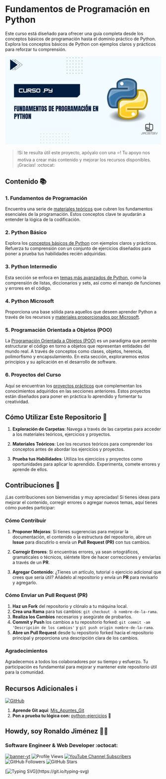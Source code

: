 # Fundamentos de Programación en Python 

Este curso está diseñado para ofrecer una guía completa desde los conceptos básicos de programación hasta el dominio práctico de Python. Explora los conceptos básicos de Python con ejemplos claros y prácticos para reforzar tu comprensión.

![](./imgs/curso-python.jpg)

> !Si te resulta útil este proyecto, apóyalo con una ⭐! Tu apoyo nos motiva a crear más contenido y mejorar los recursos disponibles. ¡Gracias! :octocat:

## Contenido 📚

### 1. Fundamentos de Programación
Encuentra una serie de [materiales teóricos](./00_fundamentos) que cubren los fundamentos esenciales de la programación. Estos conceptos clave te ayudarán a entender la lógica de la codificación.

### 2. Python Básico
Explora los [conceptos básicos de Python](./01_python_basico) con ejemplos claros y prácticos. Refuerza tu comprensión con un conjunto de ejercicios diseñados para poner a prueba tus habilidades recién adquiridas.

### 3. Python Intermedio
Esta sección se enfoca en [temas más avanzados de Python](./02_python_intermedio), como la comprensión de listas, diccionarios y sets, así como el manejo de funciones y errores en el código.

### 4. Python Microsoft
Proporciona una base sólida para aquellos que deseen aprender Python a través de los recursos y [materiales proporcionados por Microsoft](./03_curso_python_microsoft).

### 5. Programación Orientada a Objetos (POO)  
La [Programación Orientada a Objetos (POO)](./04_poo/) es un paradigma que permite estructurar el código en torno a objetos que representan entidades del mundo real. A través de conceptos como clases, objetos, herencia, polimorfismo y encapsulamiento. En esta sección, exploraremos estos principios y su aplicación en el desarrollo de software.  

### 6. Proyectos del Curso
Aquí se encuentran los [proyectos prácticos](./05_proyectos/) que complementan los conocimientos adquiridos en las secciones anteriores. Estos proyectos están diseñados para poner en práctica lo aprendido y fomentar tu creatividad.

## Cómo Utilizar Este Repositorio 🚀

1. **Exploración de Carpetas**: Navega a través de las carpetas para acceder a los materiales teóricos, ejercicios y proyectos.

2. **Materiales Teóricos**: Lee los recursos teóricos para comprender los conceptos antes de abordar los ejercicios y proyectos.

3. **Prueba tus Habilidades**: Utiliza los ejercicios y proyectos como oportunidades para aplicar lo aprendido. Experimenta, comete errores y aprende de ellos.

## Contribuciones 🤝

¡Las contribuciones son bienvenidas y muy apreciadas! Si tienes ideas para mejorar el contenido, corregir errores o agregar nuevos temas, aquí tienes cómo puedes participar:

### Cómo Contribuir

1. **Proponer Mejoras**: Si tienes sugerencias para mejorar la documentación, el contenido o la estructura del repositorio, abre un **Issue** para discutirlo o envía un **Pull Request (PR)** con tus cambios.

2. **Corregir Errores**: Si encuentras errores, ya sean ortográficos, gramaticales o técnicos, siéntete libre de hacer correcciones y enviarlas a través de un **PR**.

3. **Agregar Contenido**: ¿Tienes un artículo, tutorial o ejercicio adicional que crees que sería útil? Añádelo al repositorio y envía un **PR** para revisarlo y agregarlo.

### Cómo Enviar un Pull Request (PR)

1. **Haz un Fork** del repositorio y clónalo a tu máquina local.
2. **Crea una Rama** para tus cambios: `git checkout -b nombre-de-la-rama`.
3. **Realiza los Cambios** necesarios y asegúrate de probarlos.
4. **Commit y Push** los cambios a tu repositorio forked: `git commit -am 'Descripción de los cambios'` y `git push origin nombre-de-la-rama`.
5. **Abre un Pull Request** desde tu repositorio forked hacia el repositorio principal y proporciona una descripción clara de los cambios.

### Agradecimientos

Agradecemos a todos los colaboradores por su tiempo y esfuerzo. Tu participación es fundamental para mejorar y mantener este repositorio útil para la comunidad.

## Recursos Adicionales ℹ️

[![GitHub](https://img.shields.io/badge/GitHub-JimcostDev-14a1f0?style=for-the-badge&logo=github&logoColor=white&labelColor=101010)](https://github.com/JimcostDev)


1. **Aprende Git aquí**: [Mis_Apuntes_Git](https://github.com/JimcostDev/Mis_Apuntes_Git)
2. **Pon a prueba tu lógica con:** [python-ejercicios](https://github.com/JimcostDev/Python_Ejercicios) 🐍
   

## Howdy, soy Ronaldo Jiménez 👋🏻
### Software Engineer & Web Developer :octocat:
<!-- banner -->
[![banner-yt](https://user-images.githubusercontent.com/53100460/254561844-6471bed7-ba32-4d66-b05f-007da9a95620.jpg)](https://www.youtube.com/@jimcostdev)
![Profile Views](https://komarev.com/ghpvc/?username=JimcostDev&color=%23007bff&card=%23ffffff&title=%23007bff)
[![YouTube Channel Subscribers](https://img.shields.io/youtube/channel/subscribers/UC-l_8ggAw-u4dJZtO05F5zQ?style=social)](https://youtube.com/@jimcostdev?sub_confirmation=1)
![GitHub Followers](https://img.shields.io/github/followers/JimcostDev?style=social)
![GitHub Stars](https://img.shields.io/github/stars/JimcostDev?style=social)

<!-- frase de EGW -->
[![Typing SVG](https://readme-typing-svg.demolab.com?font=Fira+Code&pause=1000&color=1B82AB&random=false&width=1280&lines="Ponte+un+blanco+alto+y+haz+fervientes+esfuerzos+por+alcanzarlo+y+no+te+desanimes.")](https://git.io/typing-svg) 


